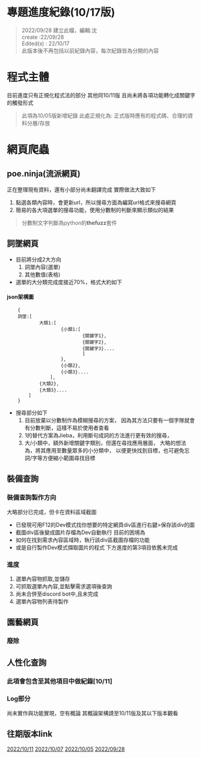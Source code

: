 # 專題進度紀錄(10/17版)
> 2022/09/28 建立此檔，編輯:沈  
> create :22/09/28  
> Edited(s) : 22/10/17  
> 此版本後不再包括以前紀錄內容，每次紀錄皆為分開的內容  

# 程式主體


目前進度只有正規化程式法的部分 其他同10/11版
且尚未將各項功能轉化成關鍵字的觸發形式

> 此項為10/05版新增紀錄
> 此處正規化為: 正式版時應有的程式碼、合理的資料分層/存放

# 網頁爬蟲

## poe.ninja(流派網頁)

正在整理現有資料，還有小部分尚未翻譯完成
實際做法大致如下
1. 點選各類內容時，會更新url，所以搜尋方面為編寫url格式來搜尋網頁
2. 簡易的各大項選單的搜尋功能，使用分數制的判斷來顯示類似的結果

> 分數制文字判斷為python的**thefuzz**套件

## 詞墜網頁

- 目前將分成2大方向
	1. 詞墜內容(選單)
	2. 其他數值(表格)
- 選單的大分類完成度接近70%，格式大約如下
#### json架構圖
``` 
	{
	詞墜:[
			大類1:[
					{小類1:[
							{關鍵字1},
							{關鍵字2},
							{關鍵字3}....
							]
					},
					{小類2},
					{小類3}....
				],
			{大類2},
			{大類3}....
		]
	}
```

- 搜尋部分如下
	1. 目前放棄以分數制作為模糊搜尋的方案，
	因為其方法只要有一個字隊就會有分數判斷，這樣不易於使用者查看
	2. 1的替代方案為Jieba，利用斷句成詞的方法進行更有效的搜尋，
	3. 大/小類中，額外新增關鍵字類別，但還在尋找應用層面，
	大略的想法為，將其應用至數量眾多的小分類中，
	以便更快找到目標，也可避免忘詞/字等方便縮小範圍尋找目標







## 裝備查詢

### 裝備查詢製作方向


大略部分已完成，但卡在資料區域截圖
- 已發現可用F12的Dev模式找你想要的特定網頁div區進行右鍵>保存該div的圖
- 截圖div區後變成圖片存檔為Dev自動執行
目前的困境為
- 如何在找到需求內容區域時，執行該div區截圖存檔的功能
- 或是自行製作Dev模式擷取圖片的程式
下方進度的第3項目依舊未完成


### 進度
1. 選單內容物抓取,並儲存
2. 可抓取選單內內容,並點擊需求選項後查詢
3. 尚未合併至discord bot中,且未完成
4. 選單內容物列表待製作



## 園藝網頁
### 廢除


## 人性化查詢

### 此項會包含至其他項目中做紀錄[10/11]


### Log部分

尚未實作與功能實現，空有概論
其概論架構請至10/11版及其以下版本觀看

## 往期版本link

[2022/10/11](https://github.com/disbotMust/discord-AI-Gamingbot/blob/main/%E6%96%87%E4%BB%B6/2022%E6%9C%83%E8%AD%B0%E8%88%87%E9%80%B2%E5%BA%A6%E5%A0%B1%E5%91%8A/%E5%B0%88%E9%A1%8C%E9%80%B2%E5%BA%A6_by1011.md)
[2022/10/07](https://github.com/disbotMust/discord-AI-Gamingbot/blob/main/%E6%96%87%E4%BB%B6/2022%E6%9C%83%E8%AD%B0%E8%88%87%E9%80%B2%E5%BA%A6%E5%A0%B1%E5%91%8A/%E5%B0%88%E9%A1%8C%E9%80%B2%E5%BA%A6_by1007.md)
[2022/10/05](https://github.com/disbotMust/discord-AI-Gamingbot/blob/main/%E6%96%87%E4%BB%B6/2022%E6%9C%83%E8%AD%B0%E8%88%87%E9%80%B2%E5%BA%A6%E5%A0%B1%E5%91%8A/%E5%B0%88%E9%A1%8C%E9%80%B2%E5%BA%A6_by1005.md)
[2022/09/28](https://github.com/disbotMust/discord-AI-Gamingbot/blob/main/%E6%96%87%E4%BB%B6/2022%E6%9C%83%E8%AD%B0%E8%88%87%E9%80%B2%E5%BA%A6%E5%A0%B1%E5%91%8A/%E5%B0%88%E9%A1%8C%E9%80%B2%E5%BA%A6_by0928.md)
